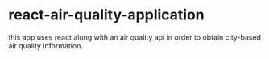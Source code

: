 # react-air-quality-application
this app uses react along with an air quality api in order to obtain city-based air quality information.
